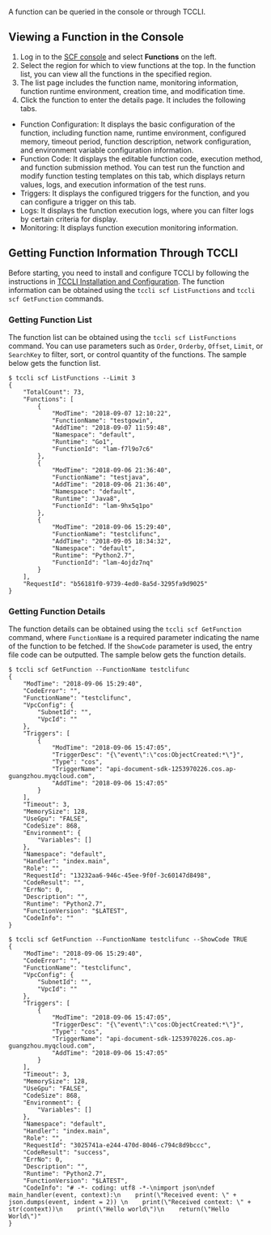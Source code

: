A function can be queried in the console or through TCCLI.

## Viewing a Function in the Console
1. Log in to the [SCF console](https://console.cloud.tencent.com/scf) and select **Functions** on the left.
2. Select the region for which to view functions at the top. In the function list, you can view all the functions in the specified region.
4. The list page includes the function name, monitoring information, function runtime environment, creation time, and modification time.
5. Click the function to enter the details page. It includes the following tabs.
 * Function Configuration: It displays the basic configuration of the function, including function name, runtime environment, configured memory, timeout period, function description, network configuration, and environment variable configuration information.
 * Function Code: It displays the editable function code, execution method, and function submission method. You can test run the function and modify function testing templates on this tab, which displays return values, logs, and execution information of the test runs.
 * Triggers: It displays the configured triggers for the function, and you can configure a trigger on this tab.
 * Logs: It displays the function execution logs, where you can filter logs by certain criteria for display.
 * Monitoring: It displays function execution monitoring information.

## Getting Function Information Through TCCLI
Before starting, you need to install and configure TCCLI by following the instructions in [TCCLI Installation and Configuration](https://cloud.tencent.com/document/product/440/6176).
The function information can be obtained using the `tccli scf ListFunctions` and `tccli scf GetFunction` commands.
### Getting Function List
The function list can be obtained using the `tccli scf ListFunctions` command. You can use parameters such as `Order`, `Orderby`, `Offset`, `Limit`, or `SearchKey` to filter, sort, or control quantity of the functions.
The sample below gets the function list.
```
$ tccli scf ListFunctions --Limit 3
{
    "TotalCount": 73, 
    "Functions": [
        {
            "ModTime": "2018-09-07 12:10:22", 
            "FunctionName": "testgowin", 
            "AddTime": "2018-09-07 11:59:48", 
            "Namespace": "default", 
            "Runtime": "Go1", 
            "FunctionId": "lam-f7l9o7c6"
        }, 
        {
            "ModTime": "2018-09-06 21:36:40", 
            "FunctionName": "testjava", 
            "AddTime": "2018-09-06 21:36:40", 
            "Namespace": "default", 
            "Runtime": "Java8", 
            "FunctionId": "lam-9hx5q1po"
        }, 
        {
            "ModTime": "2018-09-06 15:29:40", 
            "FunctionName": "testclifunc", 
            "AddTime": "2018-09-05 18:34:32", 
            "Namespace": "default", 
            "Runtime": "Python2.7", 
            "FunctionId": "lam-4ojdz7nq"
        }
    ], 
    "RequestId": "b56181f0-9739-4ed0-8a5d-3295fa9d9025"
}

```

### Getting Function Details
The function details can be obtained using the `tccli scf GetFunction` command, where `FunctionName` is a required parameter indicating the name of the function to be fetched. If the `ShowCode` parameter is used, the entry file code can be outputted.
The sample below gets the function details.
```
$ tccli scf GetFunction --FunctionName testclifunc
{
    "ModTime": "2018-09-06 15:29:40", 
    "CodeError": "", 
    "FunctionName": "testclifunc", 
    "VpcConfig": {
        "SubnetId": "", 
        "VpcId": ""
    }, 
    "Triggers": [
        {
            "ModTime": "2018-09-06 15:47:05", 
            "TriggerDesc": "{\"event\":\"cos:ObjectCreated:*\"}", 
            "Type": "cos", 
            "TriggerName": "api-document-sdk-1253970226.cos.ap-guangzhou.myqcloud.com", 
            "AddTime": "2018-09-06 15:47:05"
        }
    ], 
    "Timeout": 3, 
    "MemorySize": 128, 
    "UseGpu": "FALSE", 
    "CodeSize": 868, 
    "Environment": {
        "Variables": []
    }, 
    "Namespace": "default", 
    "Handler": "index.main", 
    "Role": "", 
    "RequestId": "13232aa6-946c-45ee-9f0f-3c60147d8498", 
    "CodeResult": "", 
    "ErrNo": 0, 
    "Description": "", 
    "Runtime": "Python2.7", 
    "FunctionVersion": "$LATEST", 
    "CodeInfo": ""
}

$ tccli scf GetFunction --FunctionName testclifunc --ShowCode TRUE
{
    "ModTime": "2018-09-06 15:29:40", 
    "CodeError": "", 
    "FunctionName": "testclifunc", 
    "VpcConfig": {
        "SubnetId": "", 
        "VpcId": ""
    }, 
    "Triggers": [
        {
            "ModTime": "2018-09-06 15:47:05", 
            "TriggerDesc": "{\"event\":\"cos:ObjectCreated:*\"}", 
            "Type": "cos", 
            "TriggerName": "api-document-sdk-1253970226.cos.ap-guangzhou.myqcloud.com", 
            "AddTime": "2018-09-06 15:47:05"
        }
    ], 
    "Timeout": 3, 
    "MemorySize": 128, 
    "UseGpu": "FALSE", 
    "CodeSize": 868, 
    "Environment": {
        "Variables": []
    }, 
    "Namespace": "default", 
    "Handler": "index.main", 
    "Role": "", 
    "RequestId": "3025741a-e244-470d-8046-c794c8d9bccc", 
    "CodeResult": "success", 
    "ErrNo": 0, 
    "Description": "", 
    "Runtime": "Python2.7", 
    "FunctionVersion": "$LATEST", 
    "CodeInfo": "# -*- coding: utf8 -*-\nimport json\ndef main_handler(event, context):\n    print(\"Received event: \" + json.dumps(event, indent = 2)) \n    print(\"Received context: \" + str(context))\n    print(\"Hello world\")\n    return(\"Hello World\")"
}


```
